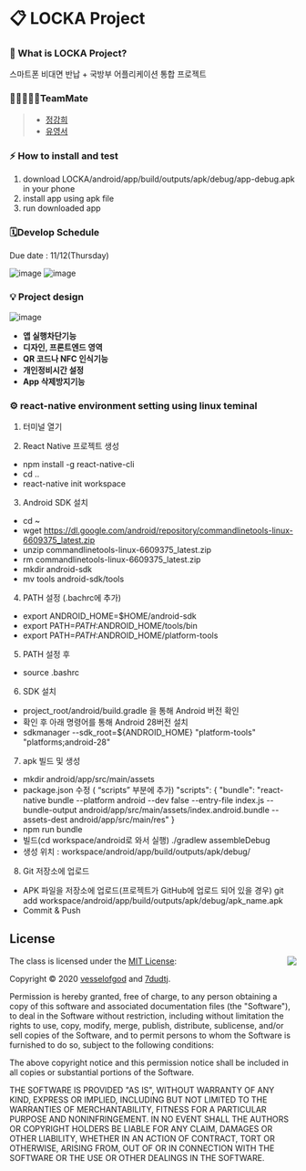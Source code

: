 # 📋 LOCKA Project

### 🚀 What is LOCKA Project?
스마트폰 비대면 반납 + 국방부 어플리케이션 통합 프로젝트

### 👨🏽‍🤝‍👨🏼TeamMate
> * [정강희](https://github.com/vesselofgod)
> * [유영서](https://github.com/7dudtj)

### ⚡️ How to install and test
1. download LOCKA/android/app/build/outputs/apk/debug/app-debug.apk in your phone
2. install app using apk file
3. run downloaded app

### 🗓Develop Schedule
Due date : 11/12(Thursday)

![image](https://user-images.githubusercontent.com/18081105/94388617-8eecdd80-0188-11eb-9f93-b1c2469cd182.png)
![image](https://user-images.githubusercontent.com/18081105/94389136-fe170180-0189-11eb-9df6-d4a3b0b0d65b.png)
### 💡 Project design

![image](https://user-images.githubusercontent.com/18081105/94392278-ce202c00-0192-11eb-8363-8abd2aa91dfb.png)
-   **앱 실행차단기능**
-   **디자인, 프론트엔드 영역**
-   **QR 코드나 NFC 인식기능**
-   **개인정비시간 설정**
-   **App 삭제방지기능**


### ⚙ react-native environment setting using linux teminal

1. 터미널 열기

2. React Native 프로젝트 생성
- npm install -g react-native-cli
- cd ..
- react-native init workspace

3. Android SDK 설치
- cd ~
- wget https://dl.google.com/android/repository/commandlinetools-linux-6609375_latest.zip
- unzip commandlinetools-linux-6609375_latest.zip
- rm commandlinetools-linux-6609375_latest.zip
- mkdir android-sdk
- mv tools android-sdk/tools

4. PATH 설정 (.bachrc에 추가)
- export ANDROID_HOME=$HOME/android-sdk
- export PATH=$PATH:$ANDROID_HOME/tools/bin
- export PATH=$PATH:$ANDROID_HOME/platform-tools

5. PATH 설정 후
- source .bashrc

6. SDK 설치
- project_root/android/build.gradle 을 통해 Android 버전 확인
- 확인 후 아래 명령어를 통해 Android 28버전 설치
- sdkmanager --sdk_root=${ANDROID_HOME} "platform-tools" "platforms;android-28"

7. apk 빌드 및 생성
- mkdir android/app/src/main/assets
- package.json 수정 ( “scripts” 부분에 추가)
"scripts": { "bundle": "react-native bundle --platform android --dev false --entry-file index.js --bundle-output android/app/src/main/assets/index.android.bundle --assets-dest android/app/src/main/res" }
- npm run bundle
- 빌드(cd workspace/android로 와서 실행)
./gradlew assembleDebug
- 생성 위치 : workspace/android/app/build/outputs/apk/debug/

8. Git 저장소에 업로드
- APK 파일을 저장소에 업로드(프로젝트가 GitHub에 업로드 되어 있을 경우)
git add workspace/android/app/build/outputs/apk/debug/apk_name.apk
- Commit & Push

## License

<img align="right" src="http://opensource.org/trademarks/opensource/OSI-Approved-License-100x137.png">

The class is licensed under the [MIT License](http://opensource.org/licenses/MIT):

Copyright &copy; 2020 [vesselofgod](http://www.github.com/vesselofgod) and [7dudtj](https://github.com/7dudtj).

Permission is hereby granted, free of charge, to any person obtaining a copy of this software and associated documentation files (the "Software"), to deal in the Software without restriction, including without limitation the rights to use, copy, modify, merge, publish, distribute, sublicense, and/or sell copies of the Software, and to permit persons to whom the Software is furnished to do so, subject to the following conditions:

The above copyright notice and this permission notice shall be included in all copies or substantial portions of the Software.

THE SOFTWARE IS PROVIDED "AS IS", WITHOUT WARRANTY OF ANY KIND, EXPRESS OR IMPLIED, INCLUDING BUT NOT LIMITED TO THE WARRANTIES OF MERCHANTABILITY, FITNESS FOR A PARTICULAR PURPOSE AND NONINFRINGEMENT. IN NO EVENT SHALL THE AUTHORS OR COPYRIGHT HOLDERS BE LIABLE FOR ANY CLAIM, DAMAGES OR OTHER LIABILITY, WHETHER IN AN ACTION OF CONTRACT, TORT OR OTHERWISE, ARISING FROM, OUT OF OR IN CONNECTION WITH THE SOFTWARE OR THE USE OR OTHER DEALINGS IN THE SOFTWARE.
